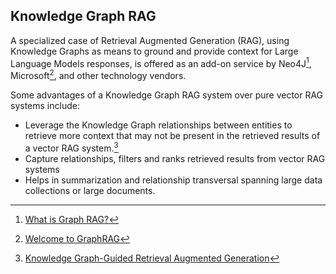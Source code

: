 ## Knowledge Graph RAG
A specialized case of Retrieval Augmented Generation (RAG), using Knowledge 
Graphs as means to ground and provide context for Large Language Models 
responses, is offered as an add-on service by Neo4J[^1], Microsoft[^2],
and other technology vendors.

Some advantages of a Knowledge Graph RAG system over pure vector RAG systems 
include:

- Leverage the Knowledge Graph relationships between entities to retrieve
  more context that may not be present in the retrieved results of a vector
  RAG system.[^3]
- Capture relationships, filters and ranks retrieved results from vector RAG systems
- Helps in summarization and relationship transversal spanning large data collections or
  large documents.


[^1]: [What is Graph RAG?](https://neo4j.com/blog/genai/what-is-graphrag/)
[^2]: [Welcome to GraphRAG](https://microsoft.github.io/graphrag/)
[^3]: [Knowledge Graph-Guided Retrieval Augmented Generation](https://doi.org/10.48550/arXiv.2502.06864)
